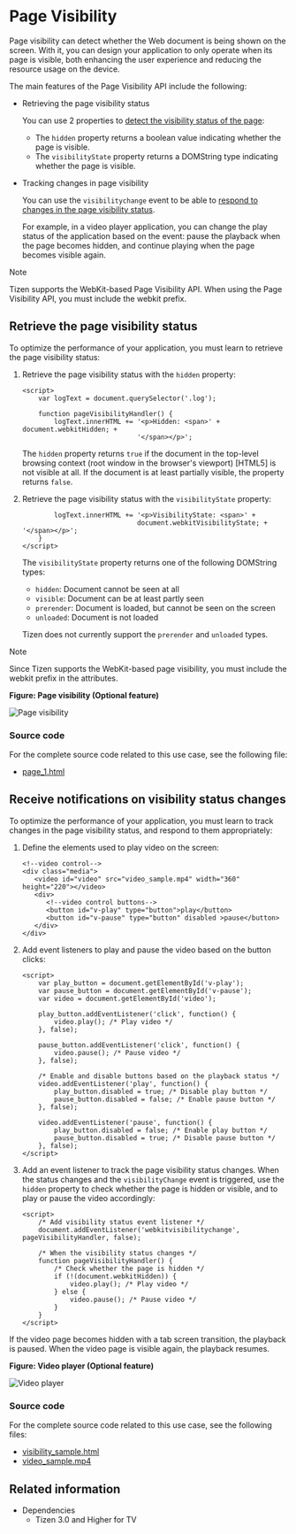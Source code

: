 # Page Visibility

Page visibility can detect whether the Web document is being shown on the screen. With it, you can design your application to only operate when its page is visible, both enhancing the user experience and reducing the resource usage on the device.

The main features of the Page Visibility API include  the following:

- Retrieving the page visibility status   

  You can use 2 properties to [detect the visibility status of the page](#retrieving-the-page-visibility-status):

  - The `hidden` property returns a boolean value indicating whether the page is visible.
  - The `visibilityState` property returns a DOMString type indicating whether the page is visible.

- Tracking changes in page visibility   

  You can use the `visibilitychange` event to be able to [respond to changes in the page visibility status](#receiving-notifications-on-visibility-status-changes).

  For example, in a video player application, you can change the play status of the application based on the event: pause the playback when the page becomes hidden, and continue playing when the page becomes visible again.

> [!NOTE]
> Tizen supports the WebKit-based Page Visibility API. When using the Page Visibility API, you must include the webkit prefix.

## Retrieve the page visibility status

To optimize the performance of your application, you must learn to retrieve the page visibility status:

1. Retrieve the page visibility status with the `hidden` property:

   ```
   <script>
       var logText = document.querySelector('.log');

       function pageVisibilityHandler() {
           logText.innerHTML += '<p>Hidden: <span>' + document.webkitHidden; +
                                '</span></p>';
   ```

   The `hidden` property returns `true` if the document in the top-level browsing context (root window in the browser's viewport) [HTML5] is not visible at all. If the document is at least partially visible, the property returns `false`.

2. Retrieve the page visibility status with the `visibilityState` property:

   ```
           logText.innerHTML += '<p>VisibilityState: <span>' +
                                document.webkitVisibilityState; + '</span></p>';
       }
   </script>
   ```

   The `visibilityState` property returns one of the following DOMString types:

   - `hidden`: Document cannot be seen at all
   - `visible`: Document can be at least partly seen
   - `prerender`: Document is loaded, but cannot be seen on the screen
   - `unloaded`: Document is not loaded

   Tizen does not currently support the `prerender` and `unloaded` types.

> [!NOTE]
> Since Tizen supports the WebKit-based page visibility, you must include the webkit prefix in the attributes.

**Figure: Page visibility (Optional feature)**

![Page visibility](./media/page_visibility_get.png)

### Source code

For the complete source code related to this use case, see the following file:

- [page_1.html](http://download.tizen.org/misc/examples/w3c_html5/performance_and_optimization/page_visibility)

## Receive notifications on visibility status changes

To optimize the performance of your application, you must learn to track changes in the page visibility status, and respond to them appropriately:

1. Define the elements used to play video on the screen:

   ```
   <!--video control-->
   <div class="media">
      <video id="video" src="video_sample.mp4" width="360" height="220"></video>
      <div>
         <!--video control buttons-->
         <button id="v-play" type="button">play</button>
         <button id="v-pause" type="button" disabled >pause</button>
      </div>
   </div>
   ```

2. Add event listeners to play and pause the video based on the button clicks:

   ```
   <script>
       var play_button = document.getElementById('v-play');
       var pause_button = document.getElementById('v-pause');
       var video = document.getElementById('video');

       play_button.addEventListener('click', function() {
           video.play(); /* Play video */
       }, false);

       pause_button.addEventListener('click', function() {
           video.pause(); /* Pause video */
       }, false);

       /* Enable and disable buttons based on the playback status */
       video.addEventListener('play', function() {
           play_button.disabled = true; /* Disable play button */
           pause_button.disabled = false; /* Enable pause button */
       }, false);

       video.addEventListener('pause', function() {
           play_button.disabled = false; /* Enable play button */
           pause_button.disabled = true; /* Disable pause button */
       }, false);
   </script>
   ```

3. Add an event listener to track the page visibility status changes. When the status changes and the `visibilityChange` event is triggered, use the `hidden` property to check whether the page is hidden or visible, and to play or pause the video accordingly:

   ```
   <script>
       /* Add visibility status event listener */
       document.addEventListener('webkitvisibilitychange', pageVisibilityHandler, false);

       /* When the visibility status changes */
       function pageVisibilityHandler() {
           /* Check whether the page is hidden */
           if (!(document.webkitHidden)) {
               video.play(); /* Play video */
           } else {
               video.pause(); /* Pause video */
           }
       }
   </script>
   ```

If the video page becomes hidden with a tab screen transition, the playback is paused. When the video page is visible again, the playback resumes.

**Figure: Video player (Optional feature)**

![Video player](./media/page_visibility_change.png)

### Source code

For the complete source code related to this use case, see the following files:

- [visibility_sample.html](http://download.tizen.org/misc/examples/w3c_html5/performance_and_optimization/page_visibility)
- [video_sample.mp4](http://download.tizen.org/misc/examples/w3c_html5/performance_and_optimization/page_visibility)

## Related information
* Dependencies
  - Tizen 3.0 and Higher for TV
